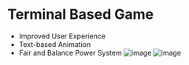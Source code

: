 # Terminal Based Game
* Improved User Experience
* Text-based Animation
* Fair and Balance Power System
![image](https://github.com/user-attachments/assets/9fd49631-9865-452c-a5cc-a3bb3c3ad4a4)
![image](https://github.com/user-attachments/assets/d62c11c1-3188-485d-9618-e74ea261b6fb)
